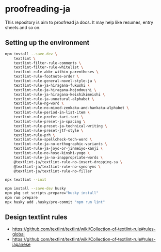 # proofreading-ja

This repository is aim to proofread ja docs.
It may help like resumes, entry sheets and so on.

## Setting up the environment

```sh
npm install --save-dev \
    textlint \
    textlint-filter-rule-comments \
    textlint-filter-rule-whitelist \
    textlint-rule-abbr-within-parentheses \
    textlint-rule-footnote-order \
    textlint-rule-general-novel-style-ja \
    textlint-rule-ja-hiragana-fukushi \
    textlint-rule-ja-hiragana-hojodoushi \
    textlint-rule-ja-hiragana-keishikimeishi \
    textlint-rule-ja-unnatural-alphabet \
    textlint-rule-ng-word \
    textlint-rule-no-mixed-zenkaku-and-hankaku-alphabet \
    textlint-rule-period-in-list-item \
    textlint-rule-prefer-tari-tari \
    textlint-rule-preset-ja-spacing \
    textlint-rule-preset-ja-technical-writing \
    textlint-rule-preset-jtf-style \
    textlint-rule-prh \
    textlint-rule-spellcheck-tech-word \
    textlint-rule-ja-no-orthographic-variants \
    textlint-rule-ja-joyo-or-jinmeiyo-kanji \
    textlint-rule-no-hoso-kinshi-yogo \
    textlint-rule-ja-no-inappropriate-words \
    @textlint-ja/textlint-rule-no-insert-dropping-sa \
    @textlint-ja/textlint-rule-no-synonyms \
    @textlint-ja/textlint-rule-no-filler

npx textlint --init

npm install --save-dev husky
npm pkg set scripts.prepare="husky install"
npm run prepare
npx husky add .husky/pre-commit "npm run lint"
```

## Design textlint rules

- https://github.com/textlint/textlint/wiki/Collection-of-textlint-rule#rules-global
- https://github.com/textlint/textlint/wiki/Collection-of-textlint-rule#rules-japanese
